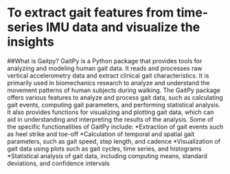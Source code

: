 # To extract gait features from time-series IMU data and visualize the insights

##What is Gaitpy?
GaitPy is a Python package that provides tools for analyzing and modeling human gait data. It reads and processes raw vertical accelerometry data and extract clinical gait characteristics. It is primarily used in biomechanics research to analyze and understand the movement patterns of human subjects during walking. The GaitPy package offers various features to analyze and process gait data, such as calculating gait events, computing gait parameters, and performing statistical analysis. It also provides functions for visualizing and plotting gait data, which can aid in understanding and interpreting the results of the analysis.
Some of the specific functionalities of GaitPy include:
*Extraction of gait events such as heel strike and toe-off
*Calculation of temporal and spatial gait parameters, such as gait speed, step length, and cadence
*Visualization of gait data using plots such as gait cycles, time series, and histograms
*Statistical analysis of gait data, including computing means, standard deviations, and confidence intervals
